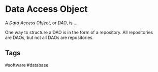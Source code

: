 # Data Access Object

A *Data Access Object*, or *DAO*, is ...

One way to structure a DAO is in the form of a repository. All repositories are DAOs, but not all DAOs are repositories. 

## Tags
#software #database
